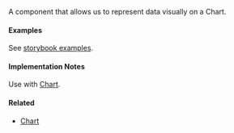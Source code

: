 A component that allows us to represent data visually on a Chart.

#### Examples

See [storybook examples](http://ui.zenefits.com/app/stories/?selectedKind=charts|Chart/Column%26Bar).

#### Implementation Notes

Use with [Chart](#!/Chart).

#### Related

- [Chart](#!/Chart)
